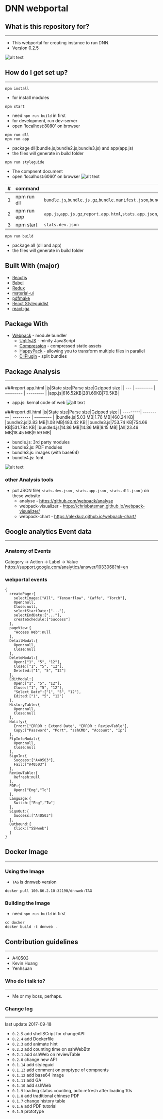 # DNN webportal #



## What is this repository for? ##
------
* This webportal for creating instance to run DNN.
* Version 0.2.5

![alt text](/src/app/image/readme/DNNweb.gif "DNN web")

## How do I get set up? ##
------
```
npm install
```
* for install modules

```
npm start
```
* need `npm run build` in first
* for development, run dev-server
* open 'localhost:8080' on browser

```
npm run dll
npm run app
```
* package dll(bundle.js,bundle2.js,bundle3.js) and app(app.js)
* the files will generate in build folder

```
npm run styleguide
```
* The compnent document
* open 'localhost:6060' on browser
![alt text](/src/app/image/readme/DNNdoc.gif "DNN doc")

|#|command|generate|
| - | ----------- | ------------ |
| 1 |npm run dll|`bundle.js`,`bundle.js.gz`,`bundle.manifest.json`,`bundle2.js`,`bundle2.js.gz`,`bundle2.manifest.json`,`bundle3.js`,`bundle3.js.gz`,`bundle3.manifest.json`,`bundle4.js`,`bundle4.js.gz`,`bundle4.manifest.json`,`report.dll.html`,`stats.dll.json`|
| 2 |npm run app|`app.js`,`app.js.gz`,`report.app.html`,`stats.app.json`,`index.html`,`main.css`,`/image`,`/locales`,`/res`|
| 3 |npm start  |`stats.dev.json`|

```
npm run build
```
* package all (dll and app)
* the files will generate in build folder

## Built With (major)
* [Reactjs](https://facebook.github.io/react/)
* [Babel](https://babeljs.io/)
* [Redux](https://github.com/reactjs/redux)
* [material-ui](http://www.material-ui.com/)
* [pdfmake](http://pdfmake.org)
* [React Styleguidist](https://react-styleguidist.js.org/)
* [react-ga](https://github.com/react-ga/react-ga)

## Package With
* [Webpack](https://github.com/webpack/webpack) - module bundler
	* [UglifyJS](https://github.com/webpack-contrib/uglifyjs-webpack-plugin) - minify JavaScript
	* [Compression](https://github.com/webpack-contrib/compression-webpack-plugin) - compressed static assets
	* [HappyPack](https://github.com/amireh/happypack) - allowing you to transform multiple files in parallel
	* [DllPlugin](https://webpack.js.org/plugins/dll-plugin/) - split bundles

## Package Analysis ##
------
###report.app.html
|js|State size|Parse size|Gzipped size|
| --- | --------- | --------- | --------- |
|app.js|616.52KB|281.66KB|70.5KB|

* app.js: kernal code of web
![alt text](/src/app/image/readme/app.PNG "app.js")

###report.dll.html
|js|State size|Parse size|Gzipped size|
| ---------| --------- | --------- | --------- |
|bundle.js|5.03 MB|1.76 MB|460.24 KB|
|bundle2.js|2.83 MB|1.08 MB|483.42 KB|
|bundle3.js|753.74 KB|754.66 KB|531.784 KB|
|bundle4.js|14.86 MB|14.86 MB|8.15 MB|
|All|23.46 MB|18.45 MB|9.59 MB|

* bundle.js: 3rd party modules
* bundle2.js: PDF modules
* bundle3.js: images (with base64)
* bundle4.js: font

![alt text](/src/app/image/readme/dll.PNG "dll.js")

### other Analysis tools
* put JSON file( `stats.dev.json` , `stats.app.json` , `stats.dll.json` ) on these website
	* analyse - https://github.com/webpack/analyse
	* webpack-visualizer - https://chrisbateman.github.io/webpack-visualizer/
	* webpack-chart - https://alexkuz.github.io/webpack-chart/

## Google analytics Event data ##
------
### Anatomy of Events

Category -> Action -> Label -> Value
https://support.google.com/analytics/answer/1033068?hl=en

### webportal events

```
{
  createPage:{
  	selectImage:["All", "Tensorflow", "Caffe", "Torch"],
  	Open:null,
  	Close:null,
  	selectStartDate:["..."],
  	selectEndDate:["..."],
  	createSchedule:["Success"]
  },
  pageView:{
    "Access Web":null
  },
  DetailModal:{
    Open:null,
  	Close:null
  },
  DeleteModal:{
    Open:["1", "5", "12"],
  	Close:["1", "5", "12"],
  	Deleted:["1", "5", "12"]
  },
  EditModal:{
    Open:["1", "5", "12"],
  	Close:["1", "5", "12"],
  	"Select Date":["1", "5", "12"],
  	Edited:["1", "5", "12"]
  },
  HistoryTable:{
    Open:null,
  	Close:null
  },
  Notify:{
    Error:["ERROR : Extend Date", "ERROR : ReviewTable"],
    Copy:["Password", "Port", "sshCMD", "Account", "Ip"]
  },
  FtpInfoModal:{
    Open:null,
  	Close:null
  },
  SignIn:{
    Success:["A40503"],
    Fail:["A40503"]
  },
  ReviewTable:{
    Refresh:null
  },
  PDF:{
    Open:["Eng","Tc"]
  },
  Language:{
    Switch:["Eng","Tw"]
  },
  SignOut:{
    Success:["A40503"]
  },
  Outbound:{
    Click:["SSHweb"]
  }
}
```

## Docker Image ##
------
### Using the Image ###

* `TAG` is dnnweb version

```
docker pull 100.86.2.10:32190/dnnweb:TAG
```

### Building the Image ###

* need `npm run build` in first
```
cd docker
docker build -t dnnweb .
```

## Contribution guidelines ##
------
* A40503
* Kevin Huang
* Yenhsuan

### Who do I talk to? ###
------
* Me or my boss, perhaps.

### Change log ###
------
last update 2017-09-18

* `0.2.5`  add shellSCript for changeAPI
* `0.2.4`  add Dockerfile
* `0.2.3`  add animate hint
* `0.2.2`  add counting time on sshWebBtn
* `0.2.1`  add sshWeb on reviewTable
* `0.2.0`  change new API
* `0.1.14` add styleguid
* `0.1.13` add comment on proptype of compnents
* `0.1.12` add base64 image
* `0.1.11` add GA
* `0.1.10` add sshWeb
* `0.1.9`  loading status counting, auto refresh after loading 10s
* `0.1.8`  add traditional chinese PDF 
* `0.1.7`  change history table
* `0.1.6`  add PDF tutorial
* `0.1.5`  prototype